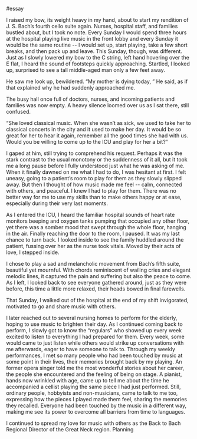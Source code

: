 #essay 

I raised my bow, its weight heavy in my hand, about to start my rendition of J. S. Bach’s fourth cello suite again. Nurses, hospital staff, and families bustled about, but I took no note. Every Sunday I would spend three hours at the hospital playing live music in the front lobby and every Sunday it would be the same routine -- I would set up, start playing, take a few short breaks, and then pack up and leave. This Sunday, though, was different. Just as I slowly lowered my bow to the C string, left hand hovering over the E flat, I heard the sound of footsteps quickly approaching. Startled, I looked up, surprised to see a tall middle-aged man only a few feet away. 

He saw me look up, bewildered. “My mother is dying today, ” He said, as if that explained why he had suddenly approached me.

The busy hall once full of doctors, nurses, and incoming patients and families was now empty. A heavy silence loomed over us as I sat there, still confused.

“She loved classical music. When she wasn’t as sick, we used to take her to classical concerts in the city and it used to make her day. It would be so great for her to hear it again, remember all the good times she had with us. Would you be willing to come up to the ICU and play for her a bit?”

I gaped at him, still trying to comprehend his request. Perhaps it was the stark contrast to the usual monotony or the suddenness of it all, but it took me a long pause before I fully understood just what he was asking of me. When it finally dawned on me what I had to do, I was hesitant at first. I felt uneasy, going to a patient’s room to play for them as they slowly slipped away. But then I thought of how music made me feel -- calm, connected with others, and peaceful. I knew I had to play for them. There was no better way for me to use my skills than to make others happy or at ease, especially during their very last moments.

As I entered the ICU, I heard the familiar hospital sounds of heart rate monitors beeping and oxygen tanks pumping that occupied any other floor, yet there was a somber mood that swept through the whole floor, hanging in the air. Finally reaching the door to the room, I paused. It was my last chance to turn back. I looked inside to see the family huddled around the patient, fussing over her as the nurse took vitals. Moved by their acts of love, I stepped inside.

I chose to play a sad and melancholic movement from Bach’s fifth suite, beautiful yet mournful. With chords reminiscent of wailing cries and elegant melodic lines, it captured the  pain and suffering but also the peace to come. As I left, I looked back to see everyone gathered around, just as they were before, this time a little more relaxed, their heads bowed in final farewells.

That Sunday, I walked out of the hospital at the end of my shift invigorated, motivated to go and share music with others.

I later reached out to several nursing homes to perform for the elderly, hoping to use music to brighten their day. As I continued coming back to perform, I slowly got to know the “regulars” who showed up every week excited to listen to everything I had prepared for them. Every week, some would came to just listen while others would strike up conversations with me afterwards, eager to have someone to talk to. Through my weekly performances, I met so many people who had been touched by music at some point in their lives, their memories brought back by my playing. An former opera singer told me the most wonderful stories about her career, the people she encountered and the feeling of being on stage. A pianist, hands now wrinkled with age, came up to tell me about the time he accompanied a cellist playing the same piece I had just performed. Still, ordinary people, hobbyists and non-musicians, came to talk to me too, expressing how the pieces I played made them feel, sharing the memories they recalled. Everyone had been touched by the music in a different way, making me see its power to overcome all barriers from time to languages.

I continued to spread my love for music with others as the Back to Bach Regional Director of the Great Neck region. Planning 